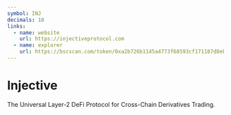 ```yaml
---
symbol: INJ
decimals: 18
links:
  - name: website
    url: https://injectiveprotocol.com
  - name: explorer
    url: https://bscscan.com/token/0xa2b726b1145a4773f68593cf171187d8ebe4d495
---
```


# Injective

The Universal Layer-2 DeFi Protocol for Cross-Chain Derivatives Trading.
